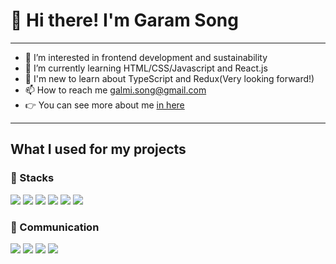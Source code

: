 #  👋 Hi there! I'm Garam Song 

***

- 👀 I’m interested in frontend development and sustainability
- 🌱 I’m currently learning HTML/CSS/Javascript and React.js
- 📝 I'm new to learn about TypeScript and Redux(Very looking forward!) 
- 📫 How to reach me galmi.song@gmail.com
- 👉 You can see more about me [in here](https://www.notion.so/garamsong/Garam-Song-fcce8961d2164627a46dcee9b6c991fb)

***

## What I used for my projects

### 🔧 Stacks
<a href="#" target="_blank"><img src="https://img.shields.io/badge/HTML5-E34F26?style=flat-square&logo=HTML5&logoColor=white"/></a>
<a href="#" target="_blank"><img src="https://img.shields.io/badge/CSS3-1572B6?style=flat-square&logo=CSS3&logoColor=white"/></a>
<a href="#" target="_blank"><img src="https://img.shields.io/badge/JavaScript-F7DF1E?style=flat-square&logo=JavaScript&logoColor=white"/></a>
<a href="#" target="_blank"><img src="https://img.shields.io/badge/React-61DAFB?style=flat-square&logo=React&logoColor=white"/></a>
<a href="#" target="_blank"><img src="https://img.shields.io/badge/styled components-DB7093?style=flat-square&logo=styled-components&logoColor=white"/></a>
<a href="#" target="_blank"><img src="https://img.shields.io/badge/Sass-CC6699?style=flat-square&logo=Sass&logoColor=white"/></a>

### 🤼 Communication
<a href="#" target="_blank"><img src="https://img.shields.io/badge/GitHub-181717?style=flat-square&logo=GitHub&logoColor=white"/></a>
<a href="#" target="_blank"><img src="https://img.shields.io/badge/Trello-0052CC?style=flat-square&logo=Trello&logoColor=white"/></a>
<a href="#" target="_blank"><img src="https://img.shields.io/badge/Figma-F24E1E?style=flat-square&logo=Figma&logoColor=white"/></a>
<a href="#" target="_blank"><img src="https://img.shields.io/badge/Notion-000000?style=flat-square&logo=Notion&logoColor=white"/></a>




